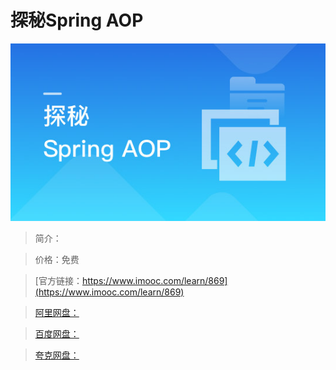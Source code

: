 # 探秘Spring AOP

![img](../../assets/5fe442fc00010a2c05400304.jpg)

> 简介：

> 价格：免费

> [官方链接：https://www.imooc.com/learn/869](https://www.imooc.com/learn/869)

> [阿里网盘：]()

> [百度网盘：]()

> [夸克网盘：]()
